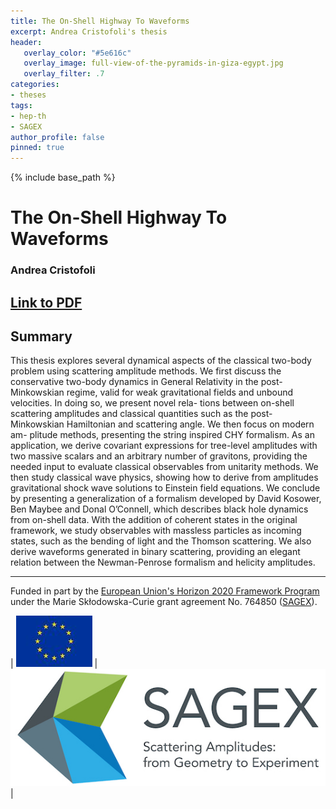 ```yaml
---
title: The On-Shell Highway To Waveforms
excerpt: Andrea Cristofoli's thesis 
header:
   overlay_color: "#5e616c"
   overlay_image: full-view-of-the-pyramids-in-giza-egypt.jpg
   overlay_filter: .7
categories:
- theses
tags:
- hep-th
- SAGEX 
author_profile: false
pinned: true
---
```

{% include base_path %}

# The On-Shell Highway To Waveforms

### Andrea Cristofoli

## [Link to PDF](/images/Andrea%20Cristofoli%20thesis.pdf)

## Summary

This thesis explores several dynamical aspects of the classical two-body problem using scattering amplitude methods. We first discuss the conservative two-body dynamics in General Relativity in the post-Minkowskian regime, valid for weak gravitational fields and unbound velocities. In doing so, we present novel rela- tions between on-shell scattering amplitudes and classical quantities such as the post-Minkowskian Hamiltonian and scattering angle. We then focus on modern am- plitude methods, presenting the string inspired CHY formalism. As an application, we derive covariant expressions for tree-level amplitudes with two massive scalars and an arbitrary number of gravitons, providing the needed input to evaluate classical observables from unitarity methods. We then study classical wave physics, showing how to derive from amplitudes gravitational shock wave solutions to Einstein field equations. We conclude by presenting a generalization of a formalism developed by David Kosower, Ben Maybee and Donal O’Connell, which describes black hole dynamics from on-shell data. With the addition of coherent states in the original framework, we study observables with massless particles as incoming states, such as the bending of light and the Thomson scattering. We also derive waveforms generated in binary scattering, providing an elegant relation between the Newman-Penrose formalism and helicity amplitudes.

-----------------

Funded in part by the [European Union's Horizon 2020 Framework Program](https://ec.europa.eu/programmes/horizon2020/) under the Marie Skłodowska-Curie grant agreement No. 764850 ([SAGEX](https://sagex.org)). 

| <img src="/images/eu_flag.jpg" alt="eu_flag" > | <img src="/images/Sagex.jpg" alt="SAGEX-Logo" > |


